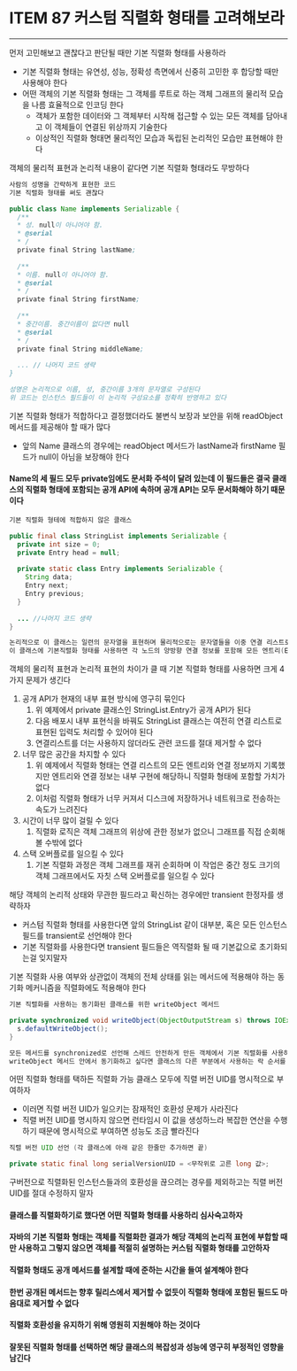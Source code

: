 # ITEM 87 커스텀 직렬화 형태를 고려해보라

--------------------------------------------
먼저 고민해보고 괜찮다고 판단될 때만 기본 직렬화 형태를 사용하라
* 기본 직렬화 형태는 유연성, 성능, 정확성 측면에서 신중히 고민한 후 합당할 때만 사용해야 한다
* 어떤 객체의 기본 직렬화 형태는 그 객체를 루트로 하는 객체 그래프의 물리적 모습을 나름 효율적으로 인코딩 한다
  * 객체가 포함한 데이터와 그 객체부터 시작해 접근할 수 있는 모든 객체를 담아내고 이 객체들이 연결된 위상까지 기술한다
  * 이상적인 직렬화 형태면 물리적인 모습과 독립된 논리적인 모습만 표현해야 한다

객체의 물리적 표현과 논리적 내용이 같다면 기본 직렬화 형태라도 무방하다
```` java
사람의 성명을 간략하게 표현한 코드
기본 직렬화 형태를 써도 괜찮다

public class Name implements Serializable {
  /**
  * 성. null이 아니어야 함.
  * @serial
  * /
  private final String lastName;
  
  /**
  * 이름. null이 아니어야 함.
  * @serial
  * /
  private final String firstName;
  
  /**
  * 중간이름. 중간이름이 없다면 null
  * @serial
  * /
  private final String middleName;
  
  ... // 나머지 코드 생략
}

성명은 논리적으로 이름, 성, 중간이름 3개의 문자열로 구성된다
위 코드는 인스턴스 필드들이 이 논리적 구성요소를 정확히 반영하고 있다
````

기본 직렬화 형태가 적합하다고 결정했더라도 불변식 보장과 보안을 위해 readObject 메서드를 제공해야 할 때가 많다
* 앞의 Name 클래스의 경우에는 readObject 메서드가 lastName과 firstName 필드가 null이 아님을 보장해야 한다

#### Name의 세 필드 모두 private임에도 문서화 주석이 달려 있는데 이 필드들은 결국 클래스의 직렬화 형태에 포함되는 공개 API에 속하며 공개 API는 모두 문서화해야 하기 때문이다


```` java
기본 직렬화 형테에 적합하지 않은 클래스

public final class StringList implements Serializable {
  private int size = 0;
  private Entry head = null;
  
  private static class Entry implements Serializable {
    String data;
    Entry next;
    Entry previous;
  }
  
  ... //나머지 코드 생략
}

논리적으로 이 클래스는 일련의 문자열을 표현하며 물리적으로는 문자열들을 이중 연결 리스트로 연결했다
이 클래스에 기본직렬화 형태를 사용하면 각 노드의 양방향 연결 정보를 포함해 모든 엔트리(Entry)를 철두철미하게 기록한다
````
객체의 물리적 표현과 논리적 표현의 차이가 클 때 기본 직렬화 형태를 사용하면 크게 4가지 문제가 생긴다
1. 공개 API가 현재의 내부 표현 방식에 영구히 묶인다
   1. 위 예제에서 private 클래스인 StringList.Entry가 공개 API가 된다
   2. 다음 배포시 내부 표현식을 바꿔도 StringList 클래스는 여전히 연결 리스트로 표현된 입력도 처리할 수 있어야 된다
   3. 연결리스트를 더는 사용하지 않더라도 관련 코드를 절대 제거할 수 없다
2. 너무 많은 공간을 차지할 수 있다
   1. 위 예제에서 직렬화 형태는 연결 리스트의 모든 엔트리와 연결 정보까지 기록했지만 엔트리와 연결 정보는 내부 구현에 해당하니 직렬화 형태에 포함할 가치가 없다
   2. 이처럼 직렬화 형태가 너무 커져서 디스크에 저장하거나 네트워크로 전송하는 속도가 느려진다
3. 시간이 너무 많이 걸릴 수 있다
   1. 직렬화 로직은 객체 그래프의 위상에 관한 정보가 없으니 그래프를 직접 순회해볼 수밖에 없다
4. 스택 오버플로를 일으킬 수 있다
   1. 기본 직렬화 과정은 객체 그래프를 재귀 순회하며 이 작업은 중간 정도 크기의 객체 그래프에서도 자칫 스택 오버플로를 일으킬 수 있다

해당 객체의 논리적 상태와 무관한 필드라고 확신하는 경우에만 transient 한정자를 생략하자
* 커스텀 직렬화 형태를 사용한다면 앞의 StringList 같이 대부분, 혹은 모든 인스턴스 필드를 transient로 선언해야 한다
* 기본 직렬화를 사용한다면 transient 필드들은 역직렬화 될 때 기본값으로 초기화되는걸 잊지말자

기본 직렬화 사용 여부와 상관없이 객체의 전체 상태를 읽는 메서드에 적용해야 하는 동기화 메커니즘을 직렬화에도 적용해야 한다
```` java
기본 직렬화를 사용하는 동기화된 클래스를 위한 writeObject 메서드

private synchronized void writeObject(ObjectOutputStream s) throws IOException {
  s.defaultWriteObject();
}

모든 메서드를 synchronized로 선언해 스레드 안전하게 만든 객체에서 기본 직렬화를 사용하려면 writeObject도 위 코드처럼 synchronized로 선언해야 한다
writeObject 메서드 안에서 동기화하고 싶다면 클래스의 다른 부분에서 사용하는 락 순서를 똑같이 따라야 하며 그렇지 않으면 자원 순서 교착상태에 빠질 수 있다

````

어떤 직렬화 형태를 택하든 직렬화 가능 클래스 모두에 직렬 버전 UID를 명시적으로 부여하자
* 이러면 직렬 버전 UID가 일으키는 잠재적인 호환성 문제가 사라진다
* 직렬 버전 UID를 명시하지 않으면 런타임시 이 값을 생성하느라 복잡한 연산을 수행하기 때문에 명시적으로 부여하면 성능도 조금 빨라진다

```` java
직렬 버전 UID 선언 (각 클래스에 아래 같은 한줄만 추가하면 끝)

private static final long serialVersionUID = <무작위로 고른 long 값>;
````
구버전으로 직렬화된 인스턴스들과의 호환성을 끊으려는 경우를 제외하고는 직렬 버전 UID를 절대 수정하지 말자

#### 클래스를 직렬화하기로 했다면 어떤 직렬화 형태를 사용하리 심사숙고하자
#### 자바의 기본 직렬화 형태는 객체를 직렬화한 결과가 해당 객체의 논리적 표현에 부합할 때만 사용하고 그렇지 않으면 객체를 적절히 설명하는 커스텀 직렬화 형태를 고안하자
#### 직렬화 형태도 공개 메서드를 설계할 때에 준하는 시간을 들여 설계해야 한다
#### 한번 공개된 메서드는 향후 릴리스에서 제거할 수 없듯이 직렬화 형태에 포함된 필드도 마음대로 제거할 수 없다
#### 직렬화 호환성을 유지하기 위해 영원히 지원해야 하는 것이다
#### 잘못된 직렬화 형태를 선택하면 해당 클래스의 복잡성과 성능에 영구히 부정적인 영향을 남긴다
